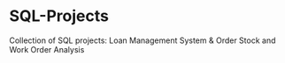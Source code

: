 # SQL-Projects
Collection of SQL projects: Loan Management System &amp; Order Stock and Work Order Analysis
